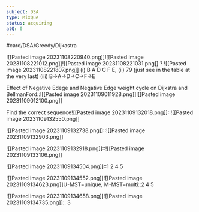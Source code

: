 ```yaml
---
subject: DSA
type: MixQue
status: acquiring
atQ: 0
---
```

#card/DSA/Greedy/Dijkastra


![[Pasted image 20231108220940.png]]![[Pasted image 20231108221012.png]]![[Pasted image 20231108221031.png]]
?
![[Pasted image 20231108221807.png]] (i) B A D C F E,
(ii) 79 (just see in the table at the very last)
(iii) B->A->D->C->F->E <!--SR:!2023-11-13,2,181-->

Effect of Negative Edege and Negative Edge weight cycle on Dijkstra and BellmanFord::![[Pasted image 20231109011928.png]]![[Pasted image 20231109012100.png]] <!--SR:!2023-11-13,3,250-->

Find the correct sequence![[Pasted image 20231109132018.png]]::![[Pasted image 20231109132550.png]] <!--SR:!2023-11-13,3,250-->


![[Pasted image 20231109132738.png]]::![[Pasted image 20231109132903.png]] <!--SR:!2023-11-14,3,201-->


![[Pasted image 20231109132918.png]]::![[Pasted image 20231109133106.png]] <!--SR:!2023-11-14,3,201-->

![[Pasted image 20231109134504.png]]::1 2 4 5 <!--SR:!2023-11-14,4,270-->

![[Pasted image 20231109134552.png]]![[Pasted image 20231109134623.png]]U-MST=unique, M-MST=multi::2 4 5 <!--SR:!2023-11-14,4,270-->

![[Pasted image 20231109134658.png]]![[Pasted image 20231109134735.png]]:: 3 <!--SR:!2023-11-14,3,250-->